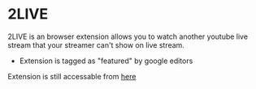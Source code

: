 # 2LIVE

2LIVE is an browser extension allows you to watch another youtube live stream that your streamer can't show on live stream.

- Extension is tagged as "featured" by google editors 

Extension is still accessable from [here](https://chrome.google.com/webstore/detail/2live/ianfnmghikdenjecaodkljgmmfaoclkp)
